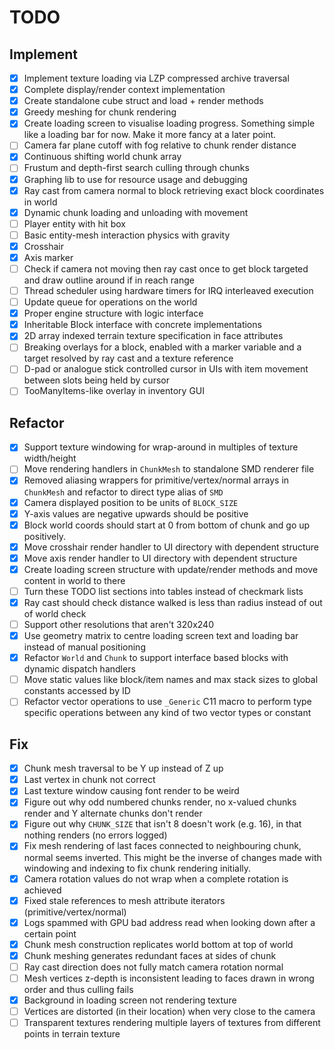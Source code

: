 # TODO

## Implement

* [x] Implement texture loading via LZP compressed archive traversal
* [x] Complete display/render context implementation
* [x] Create standalone cube struct and load + render methods
* [x] Greedy meshing for chunk rendering
* [x] Create loading screen to visualise loading progress. Something simple like a loading bar for now. Make it more
  fancy at a later point.
* [ ] Camera far plane cutoff with fog relative to chunk render distance
* [x] Continuous shifting world chunk array
* [ ] Frustum and depth-first search culling through chunks
* [x] Graphing lib to use for resource usage and debugging
* [x] Ray cast from camera normal to block retrieving exact block coordinates in world
* [x] Dynamic chunk loading and unloading with movement
* [ ] Player entity with hit box
* [ ] Basic entity-mesh interaction physics with gravity
* [x] Crosshair
* [x] Axis marker
* [ ] Check if camera not moving then ray cast once to get block targeted and draw outline around if in reach range
* [ ] Thread scheduler using hardware timers for IRQ interleaved execution
* [ ] Update queue for operations on the world
* [x] Proper engine structure with logic interface
* [x] Inheritable Block interface with concrete implementations
* [x] 2D array indexed terrain texture specification in face attributes
* [ ] Breaking overlays for a block, enabled with a marker variable and a target resolved by ray cast and a texture reference
* [ ] D-pad or analogue stick controlled cursor in UIs with item movement between slots being held by cursor
* [ ] TooManyItems-like overlay in inventory GUI

## Refactor

* [x] Support texture windowing for wrap-around in multiples of texture width/height
* [ ] Move rendering handlers in `ChunkMesh` to standalone SMD renderer file
* [x] Removed aliasing wrappers for primitive/vertex/normal arrays in `ChunkMesh` and
      refactor to direct type alias of `SMD`
* [x] Camera displayed position to be units of `BLOCK_SIZE`
* [x] Y-axis values are negative upwards should be positive
* [x] Block world coords should start at 0 from bottom of chunk and go up positively.
* [x] Move crosshair render handler to UI directory with dependent structure
* [x] Move axis render handler to UI directory with dependent structure
* [x] Create loading screen structure with update/render methods and move content in world to there
* [ ] Turn these TODO list sections into tables instead of checkmark lists 
* [x] Ray cast should check distance walked is less than radius instead of out of world check
* [ ] Support other resolutions that aren't 320x240
* [x] Use geometry matrix to centre loading screen text and loading bar instead of manual positioning
* [x] Refactor `World` and `Chunk` to support interface based blocks with dynamic dispatch handlers
* [ ] Move static values like block/item names and max stack sizes to global constants accessed by ID
* [ ] Refactor vector operations to use `_Generic` C11 macro to perform type specific operations between any kind of two vector types or constant

## Fix

* [x] Chunk mesh traversal to be Y up instead of Z up
* [x] Last vertex in chunk not correct
* [x] Last texture window causing font render to be weird
* [x] Figure out why odd numbered chunks render, no x-valued chunks render and Y alternate chunks don't render
* [x] Figure out why `CHUNK_SIZE` that isn't 8 doesn't work (e.g. 16), in that nothing renders (no errors logged)
* [x] Fix mesh rendering of last faces connected to neighbouring chunk, normal seems inverted. 
      This might be the inverse of changes made with windowing and indexing to fix chunk rendering initially.
* [x] Camera rotation values do not wrap when a complete rotation is achieved
* [x] Fixed stale references to mesh attribute iterators (primitive/vertex/normal)
* [x] Logs spammed with GPU bad address read when looking down after a certain point
* [x] Chunk mesh construction replicates world bottom at top of world 
* [x] Chunk meshing generates redundant faces at sides of chunk
* [ ] Ray cast direction does not fully match camera rotation normal
* [ ] Mesh vertices z-depth is inconsistent leading to faces drawn in wrong order and thus culling fails
* [x] Background in loading screen not rendering texture
* [ ] Vertices are distorted (in their location) when very close to the camera
* [ ] Transparent textures rendering multiple layers of textures from different points in terrain texture